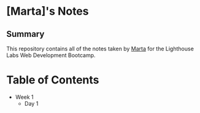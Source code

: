 # [Marta]'s Notes
## Summary 

This repository contains all of the notes taken by [Marta](https://github.com/martaluiz) for the Lighthouse Labs Web Development Bootcamp.

# Table of Contents

* Week 1
  * Day 1



